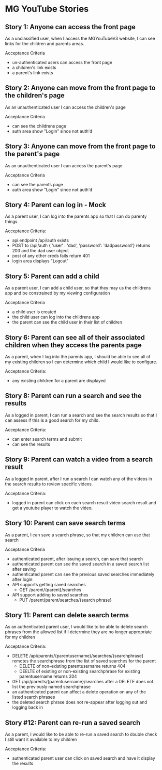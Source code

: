 # MG YouTube Stories

## Story 1: Anyone can access the front page
As a unclassified user, when I access the MGYouTubeV3 website, I can see links for the children and parents areas.

Acceptance Criteria
- un-authenticated users can access the front page
- a children's link exists
- a parent's link exists


## Story 2: Anyone can move from the front page to the children's page
As an unauthenticated user I can access the children's page

Acceptance Criteria
- can see the childrens page
- auth area show "Login" since not auth'd

## Story 3: Anyone can move from the front page to the parent's page
As an unauthenticated user I can access the parent's page

Acceptance Criteria
- can see the parents page
- auth area show "Login" since not auth'd


## Story 4: Parent can log in - Mock
As a parent user, I can log into the parents app so that I can do parenty things

Acceptance Criteria:
- api endpoint /api/auth exists
- POST to /api/auth { 'user' : 'dad', 'password': 'dadpassword'} returns 200 and the dad user object
- post of any other creds fails return 401
- login area displays "Logout"


## Story 5: Parent can add a child
As a parent user, I can add a child user, so that they may us the childrens app and be constrained by my viewing configuration

Acceptance Criteria
- a child user is created
- the child user can log into the childrens app
- the parent can see the child user in their list of children

## Story 6: Parent can see all of their associated children when they access the parents page
As a parent, when I log into the parents app, I should be able to see all of my existing children so I can determine which child I would like to configure.

Acceptance Criteria:
- any existing children for a parent are displayed

## Story 8: Parent can run a search and see the results
As a logged in parent, I can run a search and see the search results so that I can assess if this is a good search for my child.

Acceptance Criteria:
- can enter search terms and submit
- can see the results

## Story 9: Parent can watch a video from a search result
As a logged in parent, after I run a search I can watch any of the videos in the search results to review specific videos.

Acceptance Criteria:
- logged in parent can click on each search result video search result and get a youtube player to watch the video.

## Story 10: Parent can save search terms
As a parent, I can save a search phrase, so that my children can use that search

Acceptance Criteria
- authenticated parent, after issuing a search, can save that search
- authenticated parent can see the saved search in a saved search list after saving
- authenticated parent can see the previous saved searches immediately after login
- API supports getting saved searches
  - GET /parent/{parent}/searches
- API support adding to saved searches
  - PUT /parent{parent/searches/{search phrase}

## Story 11: Parent can delete search terms
As an authenticated parent user, I would like to be able to delete search phrases from the allowed list if I determine they are no longer appropriate for my children

Acceptance Criteria:
- DELETE /api/parents/{parentusername}/searches/{searchphrase} remotes the searchphrase from the list of saved searches for the parent
  - DELETE of non-existing parentusername returns 404
  - DEELTE of existing or non-existing searchphrase for existing parentusername returns 204
- GET /api/parents/{parentusername}/searches after a DELETE does not list the previously named searchphrase
- an authenticated parent can affect a delete operation on any of the listed search phrases
- the deleted search phrase does not re-appear after logging out and logging back in


## Story #12: Parent can re-run a saved search
As a parent, I would like to be able to re-run a saved search to double check I still want it available to my children

Acceptance Criteria:
- authenticated parent user can click on saved search and have it display the results